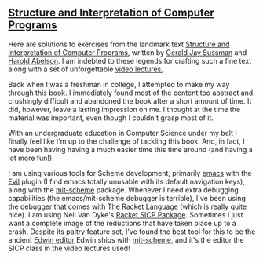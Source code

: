 ## [Structure and Interpretation of Computer Programs](https://mitpress.mit.edu/sicp/)

Here are solutions to exercises from the landmark text [Structure and
Interpretation of Computer Programs](https://mitpress.mit.edu/sicp/), written
by [Gerald Jay Sussman](https://en.wikipedia.org/wiki/Gerald_Jay_Sussman) and
[Harold Abelson](https://en.wikipedia.org/wiki/Hal_Abelson). I am indebted to
these legends for crafting such a fine text along with a set of
unforgettable [video
lectures.](http://ocw.mit.edu/courses/electrical-engineering-and-computer-science/6-001-structure-and-interpretation-of-computer-programs-spring-2005/video-lectures/)

Back when I was a freshman in college, I attempted to make my way through this
book. I immediately found most of the content too abstract and crushingly difficult
and abandoned the book after a short amount of time. It did, however, leave a
lasting impression on me. I thought at the time the material was important, even
though I couldn't grasp most of it.

With an undergraduate education in Computer Science under my belt I finally feel
like I'm up to the challenge of tackling this book. And, in fact, I have been
having having a much easier time this time around (and having a lot more fun!).

I am using various tools for Scheme development, primarily
[emacs](https://www.gnu.org/software/emacs/) with the
[Evil](http://www.emacswiki.org/emacs/Evil) plugin (I find emacs totally
unusable with its default navigation keys), along with the
[mit-scheme](www.gnu.org/software/mit-scheme/) package. Whenever I need extra
debugging capabilities (the emacs/mit-scheme debugger is terrible), I've been
using the debugger that comes with [The Racket Language](http://racket-lang.org/)
(which is really quite nice). I am using Neil Van Dyke's [Racket SICP
Package](http://www.neilvandyke.org/racket-sicp/). Sometimes I just want a
complete image of the reductions that have taken place up to a crash.  Despite
its paltry feature set, I've found the best tool for this to be the ancient
[Edwin
editor](https://www.gnu.org/software/mit-scheme/documentation/mit-scheme-user/Edwin.html)
Edwin ships with [mit-scheme](www.gnu.org/software/mit-scheme/), and it's the
editor the SICP class in the video lectures used!
